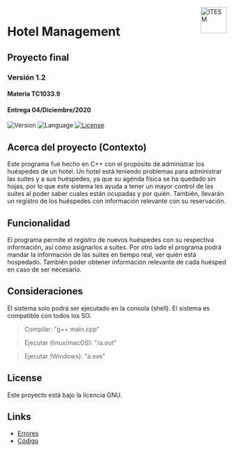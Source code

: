 <a href="#">
    <img src="https://javier.rodriguez.org.mx/itesm/2014/tecnologico-de-monterrey-black.png" alt="ITESM" title="ITESM" align="right" height="60" />
</a>

# Hotel Management
## Proyecto final
### Versión 1.2
#### Materia TC1033.9
#### Entrega 04/Diciembre/2020

![Version](https://img.shields.io/badge/Version-1.2-blue)
![Language](https://img.shields.io/badge/Language-C++-blue)
[![License](https://img.shields.io/badge/license-GNU-blue)](https://opensource.org/licenses/GPL-3.0)

## Acerca del proyecto (Contexto)

Este programa fué hecho en C++ con el propósito de administrar los huéspedes de un hotel.
Un hotel está teniendo problemas para administrar las suites y a sus huéspedes, ya que su agénda física se ha quedado sin hojas,
por lo que este sistema les ayuda a tener un mayor control de las suites al poder saber cuales están ocupadas y por quién. También,
llevarán un registro de los huéspedes con información relevante con su reservación.

## Funcionalidad

El programa permite el registro de nuevos huéspedes con su respectiva información, así como asignarlos a suites.
Por otro lado el programa podrá mandar la información de las suites en tiempo real, ver quién está hospedado. También
poder obtener información relevante de cada huésped en caso de ser necesario.

## Consideraciones

El sistema solo podrá ser ejecutado en la consola (shell).
El sistema es compatible con todos los SO.

> Compilar: "g++ main.cpp"

> Ejecutar (linux/macOS): "/a.out"

> Ejecutar (Windows): "a.exe"

## License

Este proyecto está bajo la licencia GNU.

## Links

* [Errores](https://github.com/iangg29/Hotel-Management/issues)
* [Código](https://github.com/iangg29/Hotel-Management)
